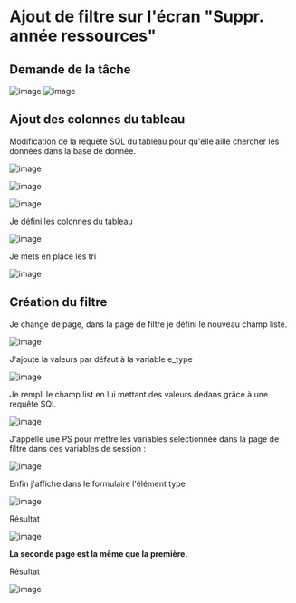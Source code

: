 # Ajout de filtre sur l'écran "Suppr. année ressources"

## Demande de la tâche

![image](https://github.com/MathisCastell/Stage2-Ajout-de-filtre-sur-l-cran-Suppr.-ann-e-ressources-/assets/148212506/3c6332e8-30f7-40ab-8e75-81bdbbb433ba)
![image](https://github.com/MathisCastell/Stage2-Ajout-de-filtre-sur-l-cran-Suppr.-ann-e-ressources-/assets/148212506/62fe4706-69f2-4678-b4de-cff0f89ba58b)

## Ajout des colonnes du tableau

Modification de la requête SQL du tableau pour qu'elle aille chercher les données dans la base de donnée. 

![image](https://github.com/MathisCastell/Stage2-Ajout-de-filtre-sur-l-cran-Suppr.-ann-e-ressources-/assets/148212506/df14823d-43d1-407e-9e5f-b58c253991db)

![image](https://github.com/MathisCastell/Stage2-Ajout-de-filtre-sur-l-cran-Suppr.-ann-e-ressources-/assets/148212506/2b6ea8d5-4866-43ef-9356-c042c07436d5)

![image](https://github.com/MathisCastell/Stage2-Ajout-de-filtre-sur-l-cran-Suppr.-ann-e-ressources-/assets/148212506/fd0cd339-d099-4de5-bb66-4db89ff8052e)

Je défini les colonnes du tableau 

![image](https://github.com/MathisCastell/Stage2-Ajout-de-filtre-sur-l-cran-Suppr.-ann-e-ressources-/assets/148212506/e3547a3f-0737-48c0-a28d-293123a192d9)

Je mets en place les tri 

![image](https://github.com/MathisCastell/Stage2-Ajout-de-filtre-sur-l-cran-Suppr.-ann-e-ressources-/assets/148212506/9d8477b4-58d8-4d96-81db-95016cb6245f)

## Création du filtre 

Je change de page, dans la page de filtre je défini le nouveau champ liste.

![image](https://github.com/MathisCastell/Stage2-Ajout-de-filtre-sur-l-cran-Suppr.-ann-e-ressources-/assets/148212506/236131f9-d4c1-4643-879a-26f833b77542)

J'ajoute la valeurs par défaut à la variable e_type 

![image](https://github.com/MathisCastell/Stage2-Ajout-de-filtre-sur-l-cran-Suppr.-ann-e-ressources-/assets/148212506/475d7aab-0dd0-4fab-95fb-f83a0d62e669)

Je rempli le champ list en lui mettant des valeurs dedans grâce à une requête SQL

![image](https://github.com/MathisCastell/Stage2-Ajout-de-filtre-sur-l-cran-Suppr.-ann-e-ressources-/assets/148212506/a9eeaecc-5022-4447-a42b-fb0590393fc4)

J'appelle une PS pour mettre les variables selectionnée dans la page de filtre dans des variables de session :

![image](https://github.com/MathisCastell/Stage2-Ajout-de-filtre-sur-l-cran-Suppr.-ann-e-ressources-/assets/148212506/077bd945-6dfb-4a46-b7dd-735dc7e9caf4)

Enfin j'affiche dans le formulaire l'élément type 

![image](https://github.com/MathisCastell/Stage2-Ajout-de-filtre-sur-l-cran-Suppr.-ann-e-ressources-/assets/148212506/7876a5e8-5a8c-46a7-b60d-415e8819df0b)

Résultat 

![image](https://github.com/MathisCastell/Stage2-Ajout-de-filtre-sur-l-cran-Suppr.-ann-e-ressources-/assets/148212506/50f0a76d-3e6b-4973-8801-cce6807c293d)


**La seconde page est la même que la première.**




Résultat 

![image](https://github.com/MathisCastell/Stage2-Ajout-de-filtre-sur-l-cran-Suppr.-ann-e-ressources-/assets/148212506/d495edba-03fc-49b6-8bb5-0f3cde3ddcf3)
